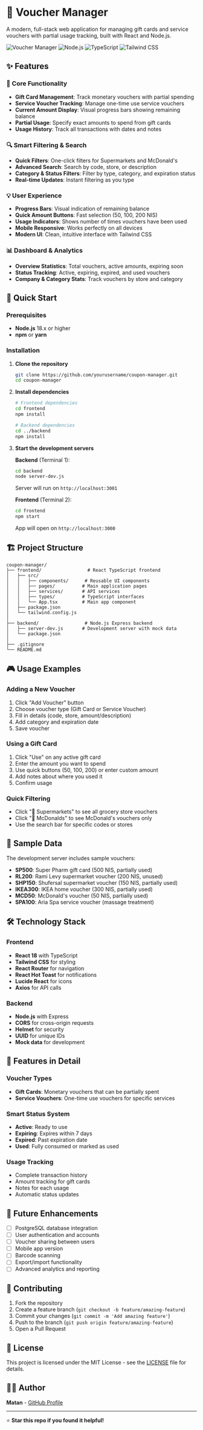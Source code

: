 # 🎫 Voucher Manager

A modern, full-stack web application for managing gift cards and service vouchers with partial usage tracking, built with React and Node.js.

![Voucher Manager](https://img.shields.io/badge/React-18.x-61dafb?logo=react)
![Node.js](https://img.shields.io/badge/Node.js-18.x-339933?logo=node.js)
![TypeScript](https://img.shields.io/badge/TypeScript-5.x-3178c6?logo=typescript)
![Tailwind CSS](https://img.shields.io/badge/Tailwind%20CSS-3.x-06b6d4?logo=tailwindcss)

## ✨ Features

### 🎯 Core Functionality
- **Gift Card Management**: Track monetary vouchers with partial spending
- **Service Voucher Tracking**: Manage one-time use service vouchers
- **Current Amount Display**: Visual progress bars showing remaining balance
- **Partial Usage**: Specify exact amounts to spend from gift cards
- **Usage History**: Track all transactions with dates and notes

### 🔍 Smart Filtering & Search
- **Quick Filters**: One-click filters for Supermarkets and McDonald's
- **Advanced Search**: Search by code, store, or description
- **Category & Status Filters**: Filter by type, category, and expiration status
- **Real-time Updates**: Instant filtering as you type

### 💡 User Experience
- **Progress Bars**: Visual indication of remaining balance
- **Quick Amount Buttons**: Fast selection (50, 100, 200 NIS)
- **Usage Indicators**: Shows number of times vouchers have been used
- **Mobile Responsive**: Works perfectly on all devices
- **Modern UI**: Clean, intuitive interface with Tailwind CSS

### 📊 Dashboard & Analytics
- **Overview Statistics**: Total vouchers, active amounts, expiring soon
- **Status Tracking**: Active, expiring, expired, and used vouchers
- **Company & Category Stats**: Track vouchers by store and category

## 🚀 Quick Start

### Prerequisites
- **Node.js** 18.x or higher
- **npm** or **yarn**

### Installation

1. **Clone the repository**
   ```bash
   git clone https://github.com/yourusername/coupon-manager.git
   cd coupon-manager
   ```

2. **Install dependencies**
   ```bash
   # Frontend dependencies
   cd frontend
   npm install
   
   # Backend dependencies
   cd ../backend
   npm install
   ```

3. **Start the development servers**

   **Backend** (Terminal 1):
   ```bash
   cd backend
   node server-dev.js
   ```
   Server will run on `http://localhost:3001`

   **Frontend** (Terminal 2):
   ```bash
   cd frontend
   npm start
   ```
   App will open on `http://localhost:3000`

## 🏗️ Project Structure

```
coupon-manager/
├── frontend/                 # React TypeScript frontend
│   ├── src/
│   │   ├── components/      # Reusable UI components
│   │   ├── pages/          # Main application pages
│   │   ├── services/       # API services
│   │   ├── types/          # TypeScript interfaces
│   │   └── App.tsx         # Main app component
│   ├── package.json
│   └── tailwind.config.js
│
├── backend/                 # Node.js Express backend
│   ├── server-dev.js       # Development server with mock data
│   └── package.json
│
├── .gitignore
└── README.md
```

## 🎮 Usage Examples

### Adding a New Voucher
1. Click "Add Voucher" button
2. Choose voucher type (Gift Card or Service Voucher)
3. Fill in details (code, store, amount/description)
4. Add category and expiration date
5. Save voucher

### Using a Gift Card
1. Click "Use" on any active gift card
2. Enter the amount you want to spend
3. Use quick buttons (50, 100, 200) or enter custom amount
4. Add notes about where you used it
5. Confirm usage

### Quick Filtering
- Click "🛒 Supermarkets" to see all grocery store vouchers
- Click "🍟 McDonalds" to see McDonald's vouchers only
- Use the search bar for specific codes or stores

## 🧪 Sample Data

The development server includes sample vouchers:
- **SP500**: Super Pharm gift card (500 NIS, partially used)
- **RL200**: Rami Levy supermarket voucher (200 NIS, unused)
- **SHP150**: Shufersal supermarket voucher (150 NIS, partially used)
- **IKEA300**: IKEA home voucher (300 NIS, partially used)
- **MCD50**: McDonald's voucher (50 NIS, partially used)
- **SPA100**: Aria Spa service voucher (massage treatment)

## 🛠️ Technology Stack

### Frontend
- **React 18** with TypeScript
- **Tailwind CSS** for styling
- **React Router** for navigation
- **React Hot Toast** for notifications
- **Lucide React** for icons
- **Axios** for API calls

### Backend
- **Node.js** with Express
- **CORS** for cross-origin requests
- **Helmet** for security
- **UUID** for unique IDs
- **Mock data** for development

## 📱 Features in Detail

### Voucher Types
- **Gift Cards**: Monetary vouchers that can be partially spent
- **Service Vouchers**: One-time use vouchers for specific services

### Smart Status System
- **Active**: Ready to use
- **Expiring**: Expires within 7 days
- **Expired**: Past expiration date
- **Used**: Fully consumed or marked as used

### Usage Tracking
- Complete transaction history
- Amount tracking for gift cards
- Notes for each usage
- Automatic status updates

## 🚀 Future Enhancements

- [ ] PostgreSQL database integration
- [ ] User authentication and accounts
- [ ] Voucher sharing between users
- [ ] Mobile app version
- [ ] Barcode scanning
- [ ] Export/import functionality
- [ ] Advanced analytics and reporting

## 🤝 Contributing

1. Fork the repository
2. Create a feature branch (`git checkout -b feature/amazing-feature`)
3. Commit your changes (`git commit -m 'Add amazing feature'`)
4. Push to the branch (`git push origin feature/amazing-feature`)
5. Open a Pull Request

## 📄 License

This project is licensed under the MIT License - see the [LICENSE](LICENSE) file for details.

## 👨‍💻 Author

**Matan** - [GitHub Profile](https://github.com/yourusername)

---

⭐ **Star this repo if you found it helpful!** 